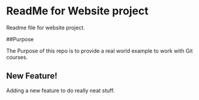 # ReadMe for Website project

Readme file for website project.

##Purpose

The Purpose of this repo is to provide a real world example
to work with Git courses.

## New Feature!

Adding a new feature to do really neat stuff.
